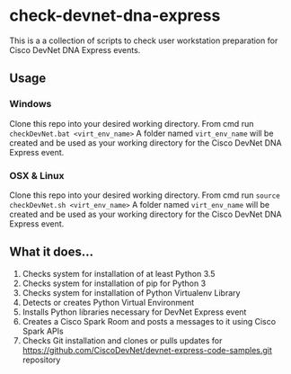 # check-devnet-dna-express
This is a a collection of scripts to check user workstation preparation for Cisco DevNet DNA Express events.

## Usage
### Windows
Clone this repo into your desired working directory.
From cmd run `checkDevNet.bat <virt_env_name>`
A folder named `virt_env_name` will be created and be used as your working directory for the Cisco DevNet DNA Express event. 

### OSX & Linux
Clone this repo into your desired working directory.
From cmd run `source checkDevNet.sh <virt_env_name>`
A folder named `virt_env_name` will be created and be used as your working directory for the Cisco DevNet DNA Express event. 

## What it does...
1. Checks system for installation of at least Python 3.5
2. Checks system for installation of pip for Python 3
3. Checks system for installation of Python Virtualenv Library
4. Detects or creates Python Virtual Environment
5. Installs Python libraries necessary for DevNet Express event 
6. Creates a Cisco Spark Room and posts a messages to it using Cisco Spark APIs
7. Checks Git installation and clones or pulls updates for https://github.com/CiscoDevNet/devnet-express-code-samples.git repository
